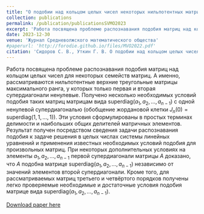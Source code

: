 ```yaml
---
title: "О подобии над кольцом целых чисел некоторых нильпотентных матриц максимального ранга"
collection: publications
permalink: /publication/publicationsSVMO2023
excerpt: 'Работа посвящена проблеме распознавания подобия матриц над кольцом целых чисел для некоторых семейств матриц. А именно, рассматриваются нильпотентные верхние треугольные матрицы максимального ранга, у которых только первая и вторая супердиагонали ненулевые. Получено несколько необходимых условий подобия таких матриц матрицам вида $\mathrm{superdiag}(a_1,a_2,\dots,a_{n−1})$ с одной ненулевой супердиагональю (обобщение жордановой клетки $J_n(0)=\mathrm{superdiag}(1,1,\dots,1)$). Эти условия сформулированы в простых терминах делимости и наибольших общих делителей матричных элементов. Результат получен посредством сведения задачи распознавания подобия к задаче решения в целых числах системы линейных уравнений и применения известных необходимых условий подобия для произвольных матриц. При некоторых дополнительных условиях на элементы $a_1,a_2,\dots,a_{n−1}$ первой супердиагонали матрицы $A$ доказано, что $A$ подобна матрице $\mathrm{superdiag}(a_1,a_2,\dots,a_{n−1})$ независимо от значений элементов второй супердиагонали. Кроме того, для рассматриваемых матриц третьего и четвёртого порядков получены легко проверяемые необходимые и достаточные условия подобия матрице вида $\mathrm{superdiag}(a_1,a_2,\dots,a_{n−1}).$'
date: 2023-12-30
venue: 'Журнал Средневолжского математического общества'
#paperurl: 'http://forodie.github.io/files/MVO2022.pdf'
citation: 'Сидоров С. В., Уткин Г. В. О подобии над кольцом целых чисел некоторых нильпотентных матриц максимального ранга // Журнал Средневолжского математического общества. 2023. Т. 25, № 4. С. 284–298. DOI: https://doi.org/10.15507/2079-6900.25.202304.284-298'
---
```


Работа посвящена проблеме распознавания подобия матриц над кольцом целых чисел для некоторых семейств матриц. А именно, рассматриваются нильпотентные верхние треугольные матрицы максимального ранга, у которых только первая и вторая супердиагонали ненулевые. Получено несколько необходимых условий подобия таких матриц матрицам вида $\mathrm{superdiag}(a_1,a_2,\dots,a_{n−1})$ с одной ненулевой супердиагональю (обобщение жордановой клетки $J_n(0)=\mathrm{superdiag}(1,1,\dots,1)$). Эти условия сформулированы в простых терминах делимости и наибольших общих делителей матричных элементов. Результат получен посредством сведения задачи распознавания подобия к задаче решения в целых числах системы линейных уравнений и применения известных необходимых условий подобия для произвольных матриц. При некоторых дополнительных условиях на элементы $a_1,a_2,\dots,a_{n−1}$ первой супердиагонали матрицы $A$ доказано, что $A$ подобна матрице $\mathrm{superdiag}(a_1,a_2,\dots,a_{n−1})$ независимо от значений элементов второй супердиагонали. Кроме того, для рассматриваемых матриц третьего и четвёртого порядков получены легко проверяемые необходимые и достаточные условия подобия матрице вида $\mathrm{superdiag}(a_1,a_2,\dots,a_{n−1}).$

[Download paper here](https://journal.svmo.ru/en/downloads/article?article_id=1783)

